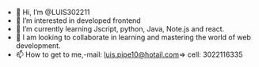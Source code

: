 - 👋 Hi, I’m @LUIS302211
- 👀 I’m interested in developed frontend
- 🌱 I’m currently learning Jscript, python, Java, Note.js and react.
- 💞️ I am looking to collaborate in learning and mastering the world of web development.
- 📫 How to get to me,-mail: luis.pipe10@hotail.com=> cell: 3022116335

<!---
LUIS302211/LUIS302211 is a ✨ special ✨ repository because its `README.md` (this file) appears on your GitHub profile.
You can click the Preview link to take a look at your changes.
--->
